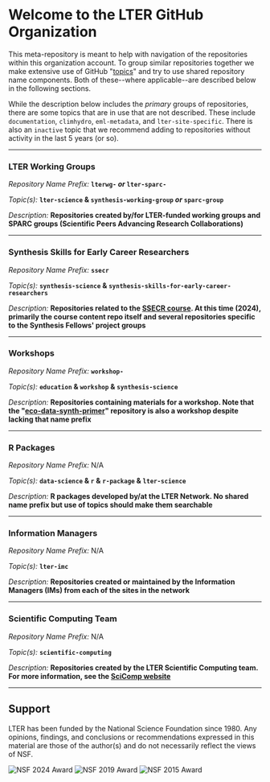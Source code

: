 # Welcome to the LTER GitHub Organization

This meta-repository is meant to help with navigation of the repositories within this organization account. To group similar repositories together we make extensive use of GitHub "[topics](https://docs.github.com/en/repositories/managing-your-repositorys-settings-and-features/customizing-your-repository/classifying-your-repository-with-topics)" and try to use shared repository name components. Both of these--where applicable--are described below in the following sections.

While the description below includes the _primary_ groups of repositories, there are some topics that are in use that are not described. These include `documentation`, `climhydro`, `eml-metadata`, and `lter-site-specific`. There is also an `inactive` topic that we recommend adding to repositories without activity in the last 5 years (or so).

---

### LTER Working Groups

_Repository Name Prefix:_ **`lterwg-` _or_ `lter-sparc-`**

_Topic(s):_ **`lter-science` & `synthesis-working-group` _or_ `sparc-group`**

_Description:_ **Repositories created by/for LTER-funded working groups and SPARC groups (Scientific Peers Advancing Research Collaborations)**

---

### Synthesis Skills for Early Career Researchers

_Repository Name Prefix:_ **`ssecr`**

_Topic(s):_ **`synthesis-science` & `synthesis-skills-for-early-career-researchers`**

_Description:_ **Repositories related to the [SSECR course](https://lter.github.io/ssecr/). At this time (2024), primarily the course content repo itself and several repositories specific to the Synthesis Fellows' project groups**

---

### Workshops

_Repository Name Prefix:_ **`workshop-`**

_Topic(s):_ **`education` & `workshop` & `synthesis-science`**

_Description:_ **Repositories containing materials for a workshop. Note that the "[eco-data-synth-primer](https://github.com/lter/eco-data-synth-primer)" repository is also a workshop despite lacking that name prefix**

---

### R Packages

_Repository Name Prefix:_ N/A

_Topic(s):_ **`data-science` & `r` & `r-package` & `lter-science`**

_Description:_ **R packages developed by/at the LTER Network. No shared name prefix but use of topics should make them searchable**

---

### Information Managers

_Repository Name Prefix:_ N/A

_Topic(s):_ **`lter-imc`**

_Description:_ **Repositories created or maintained by the Information Managers (IMs) from each of the sites in the network**

---

### Scientific Computing Team

_Repository Name Prefix:_ N/A

_Topic(s):_ **`scientific-computing`**

_Description:_ **Repositories created by the LTER Scientific Computing team. For more information, see the [SciComp website](https://lter.github.io/scicomp/)**

---

## Support

LTER has been funded by the National Science Foundation since 1980. Any opinions, findings, and conclusions or recommendations expressed in this material are those of the author(s) and do not necessarily reflect the views of NSF.

![NSF 2024 Award](https://img.shields.io/badge/NSF%202024-241938-orange.svg)
![NSF 2019 Award](https://img.shields.io/badge/NSF%202019-1929393-blue.svg)
![NSF 2015 Award](https://img.shields.io/badge/NSF%202015-1545288-blue.svg)
